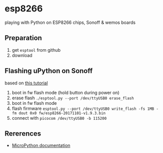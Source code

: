 # esp8266
playing with Python on ESP8266 chips, Sonoff &amp; wemos boards



## Preparation
1. get `esptool` from github
2. download 



## Flashing uPython on Sonoff

based on [this tutorial](https://medium.com/cloud4rpi/getting-micropython-on-a-sonoff-smart-switch-1df6c071720a)

1. boot in fw flash mode (hold button during power on)
2. erase flash  `./esptool.py --port /dev/ttyUSB0 erase_flash`
3. boot in fw flash mode
4. flash firmware `esptool.py --port /dev/ttyUSB0 write_flash -fs 1MB -fm dout 0x0 fw/esp8266-20171101-v1.9.3.bin`
5. connect with `picocom /dev/ttyUSB0 -b 115200`



## Rererences

* [MicroPython documentation](https://docs.micropython.org/en/latest/esp8266/index.html)
